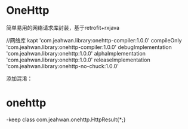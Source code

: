 # OneHttp

简单易用的网络请求库封装，基于retrofit+rxjava

//网络库
kapt 'com.jeahwan.library:onehttp-compiler:1.0.0'
compileOnly 'com.jeahwan.library:onehttp-compiler:1.0.0'
debugImplementation 'com.jeahwan.library:onehttp:1.0.0'
alphaImplementation 'com.jeahwan.library:onehttp:1.0.0'
releaseImplementation 'com.jeahwan.library:onehttp-no-chuck:1.0.0'

添加混淆：

# onehttp
-keep class com.jeahwan.onehttp.HttpResult{*;}